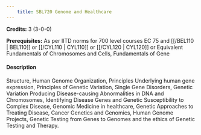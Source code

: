 ```yaml
---
    title: SBL720 Genome and Healthcare
---
```

**Credits:** 3 (3-0-0)



**Prerequisites:** As per IITD norms for 700 level courses EC 75 and [[/BEL110 | BEL110]] or [[/CYL110 | CYL110]] or [[/CYL120 | CYL120]] or Equivalent Fundamentals of Chromosomes and Cells, Fundamentals of Gene

#### Description 
Structure, Human Genome Organization, Principles Underlying human gene expression, Principles of Genetic Variation, Single Gene Disorders, Genetic Variation Producing Disease-causing Abnormalities in DNA and Chromosomes, Identifying Disease Genes and Genetic Susceptibility to Complex Disease, Genomic Medicine in healthcare, Genetic Approaches to Treating Disease, Cancer Genetics and Genomics, Human Genome Projects, Genetic Testing from Genes to Genomes and the ethics of Genetic Testing and Therapy.